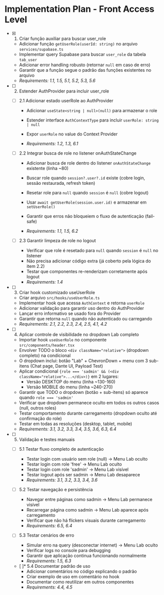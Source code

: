 # Implementation Plan - Front Access Level

- [x] 1. Criar função auxiliar para buscar user_role


  - Adicionar função `getUserRole(userId: string)` no arquivo `services/supabase.ts`
  - Implementar query Supabase para buscar `user_role` da tabela `tab_user`
  - Adicionar error handling robusto (retornar `null` em caso de erro)
  - Garantir que a função segue o padrão das funções existentes no arquivo
  - _Requirements: 1.1, 1.5, 5.1, 5.2, 5.3, 5.6_





- [ ] 2. Estender AuthProvider para incluir user_role
  - [ ] 2.1 Adicionar estado userRole ao AuthProvider
    - Adicionar `useState<string | null>(null)` para armazenar o role
    - Estender interface `AuthContextType` para incluir `userRole: string | null`


    - Expor `userRole` no value do Context Provider
    - _Requirements: 1.2, 1.3, 6.1_

  - [ ] 2.2 Integrar busca de role no listener onAuthStateChange
    - Adicionar busca de role dentro do listener `onAuthStateChange` existente (linha ~80)
    - Buscar role quando `session?.user?.id` existe (cobre login, sessão restaurada, refresh token)

    - Resetar role para `null` quando `session` é `null` (cobre logout)
    - Usar `await getUserRole(session.user.id)` e armazenar em `setUserRole()`
    - Garantir que erros não bloqueiem o fluxo de autenticação (fail-safe)
    - _Requirements: 1.1, 1.5, 6.2_



  - [ ] 2.3 Garantir limpeza de role no logout
    - Verificar que role é resetado para `null` quando `session` é `null` no listener
    - Não precisa adicionar código extra (já coberto pela lógica do item 2.2)
    - Testar que componentes re-renderizam corretamente após logout
    - _Requirements: 1.4_



- [ ] 3. Criar hook customizado useUserRole
  - Criar arquivo `src/hooks/useUserRole.ts`
  - Implementar hook que acessa `AuthContext` e retorna `userRole`
  - Adicionar validação para garantir uso dentro do AuthProvider
  - Lançar erro informativo se usado fora do Provider
  - Garantir que retorna `null` quando não autenticado ou carregando
  - _Requirements: 2.1, 2.2, 2.3, 2.4, 2.5, 4.1, 4.2_

- [ ] 4. Aplicar controle de visibilidade no dropdown Lab completo
  - Importar hook `useUserRole` no componente `src/components/header.tsx`
  - Envolver TODO o bloco `<div className="relative">` (dropdown completo) na condicional
  - O dropdown inclui: botão "Lab" + ChevronDown + menu com 3 sub-itens (Chat page, Dante UI, Payload Test)
  - Aplicar condicional `{role === 'sadmin' && (<div className="relative">...</div>)}` em 2 lugares:
    - Versão DESKTOP do menu (linha ~130-160)
    - Versão MOBILE do menu (linha ~240-270)
  - Garantir que TODO o dropdown (botão + sub-itens) só aparece quando `role === 'sadmin'`
  - Verificar que dropdown permanece oculto em todos os outros casos (null, outros roles)
  - Testar comportamento durante carregamento (dropdown oculto até confirmação do role)
  - Testar em todas as resoluções (desktop, tablet, mobile)
  - _Requirements: 3.1, 3.2, 3.3, 3.4, 3.5, 3.6, 6.3, 6.4_

- [ ] 5. Validação e testes manuais
  - [ ] 5.1 Testar fluxo completo de autenticação
    - Testar login com usuário sem role (null) → Menu Lab oculto
    - Testar login com role 'free' → Menu Lab oculto
    - Testar login com role 'sadmin' → Menu Lab visível
    - Testar logout após ser sadmin → Menu Lab desaparece
    - _Requirements: 3.1, 3.2, 3.3, 3.4, 3.6_

  - [ ] 5.2 Testar navegação e persistência
    - Navegar entre páginas como sadmin → Menu Lab permanece visível
    - Recarregar página como sadmin → Menu Lab aparece após carregamento
    - Verificar que não há flickers visuais durante carregamento
    - _Requirements: 6.5, 6.4_

  - [ ] 5.3 Testar cenários de erro
    - Simular erro na query (desconectar internet) → Menu Lab oculto
    - Verificar logs no console para debugging
    - Garantir que aplicação continua funcionando normalmente
    - _Requirements: 1.5, 6.3_

  - [ ]* 5.4 Documentar padrão de uso
    - Adicionar comentários no código explicando o padrão
    - Criar exemplo de uso em comentário no hook
    - Documentar como reutilizar em outros componentes
    - _Requirements: 4.4, 4.5_
